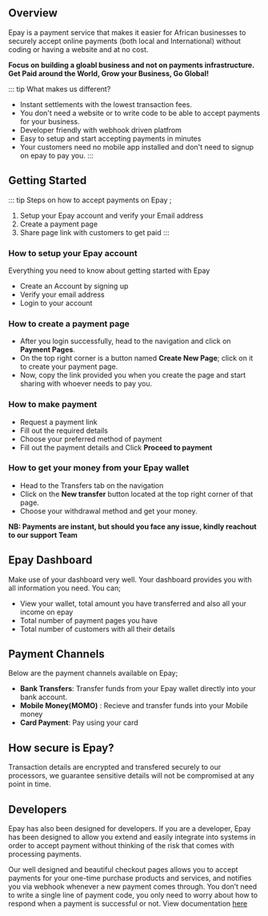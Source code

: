 ## Overview
Epay is a payment service that makes it easier for African businesses to securely accept online payments (both local and International) without coding or having a website and at no cost. 

**Focus on building a gloabl business and not on payments infrastructure. Get Paid around the World, Grow your Business, Go Global!**


::: tip What makes us different?

- Instant settlements with the lowest transaction fees. 
- You don't need a website or to write code to be able to accept payments for your business.
- Developer friendly with webhook driven platfrom
- Easy to setup and start accepting payments in minutes
- Your customers need no mobile app installed and don't need to signup on epay to pay you.
:::

## Getting Started 
  ::: tip Steps on how to accept payments on Epay ;
  1. Setup your Epay account and verify your Email address
  2. Create a payment page
  3. Share page link with customers to get paid
  :::
    
 ### How to setup your Epay account
  Everything you need to know about getting started with Epay
   - Create an Account by signing up
   - Verify your email address
   - Login to your account

 ### How to create a payment page
 - After you login successfully, head to the navigation and click on **Payment Pages**. 
 - On the top right corner is a button named **Create New Page**; click on it to create your payment page. 
 - Now, copy the link provided you when you create the page and start sharing with whoever needs to pay you.

 ### How to make payment 
 - Request a payment link
 - Fill out the required details 
 - Choose your preferred method of payment
 - Fill out the payment details and Click **Proceed to payment**

 ### How to get your money from your Epay wallet
- Head to the Transfers tab on the navigation
- Click on the **New transfer** button located at the top right corner of that page.
- Choose your withdrawal method and get your money.

**NB: Payments are instant, but should you face any issue, kindly reachout to our support Team**

## Epay Dashboard
Make use of your dashboard very well. Your dashboard provides you with all information you need. You can;

- View your wallet, total amount you have transferred and also all your income on epay 
- Total number of payment pages you have
- Total number of customers with all their details

## Payment Channels
Below are the payment channels available on Epay;

 - **Bank Transfers**: Transfer funds from your Epay wallet directly into your bank account.
 - **Mobile Money(MOMO)** : Recieve and transfer funds into your Mobile money
 - **Card Payment**: Pay using your card


## How secure is Epay?
Transaction details are encrypted and transfered securely to our processors, we guarantee sensitive details will not be compromised at any point in time.


## Developers
Epay has also been designed for developers. If you are a developer, Epay has been designed to allow you extend and easily integrate into systems in order to accept payment without thinking of the risk that comes with processing payments.

Our well designed and beautiful checkout pages allows you to accept payments for your one-time purchase products and services, and notifies you via webhook whenever a new payment comes through. You don’t need to write a single line of payment code, you only need to worry about how to respond when a payment is successful or not.
View documentation [here](https://epay-guide.netlify.com/developers/#overview)


